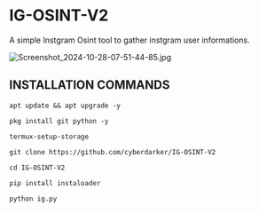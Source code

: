 # IG-OSINT-V2
A simple Instgram Osint tool to gather instgram user informations.

![Screenshot_2024-10-28-07-51-44-85.jpg](https://github.com/cyberdarker/IG-OSINT-V2/assets/153425431/c85bf8e0-d64f-40ab-aa3b-a5a1bafb5c94)

## INSTALLATION COMMANDS
```
apt update && apt upgrade -y
```
```
pkg install git python -y
```
```
termux-setup-storage
```
```
git clone https://github.com/cyberdarker/IG-OSINT-V2
```
```
cd IG-OSINT-V2
```
```
pip install instaloader
```
```
python ig.py
```
